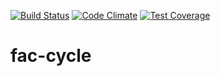 [![Build Status](https://travis-ci.org/fac-cycle/fac-cycle.svg?branch=master)](https://travis-ci.org/fac-cycle/fac-cycle)
[![Code Climate](https://codeclimate.com/github/fac-cycle/fac-cycle/badges/gpa.svg)](https://codeclimate.com/github/fac-cycle/fac-cycle)
[![Test Coverage](https://codeclimate.com/github/fac-cycle/fac-cycle/badges/coverage.svg)](https://codeclimate.com/github/fac-cycle/fac-cycle/coverage)
# fac-cycle
